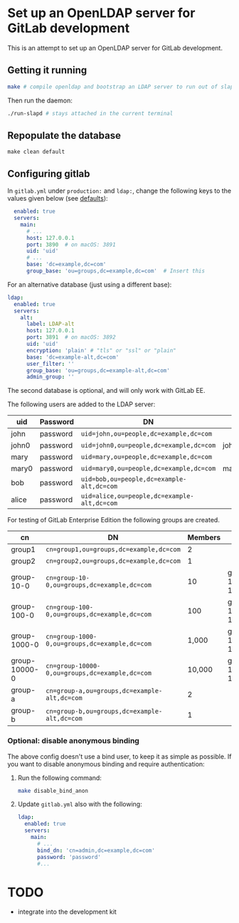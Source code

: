 # Set up an OpenLDAP server for GitLab development

This is an attempt to set up an OpenLDAP server for GitLab development.

## Getting it running

```bash
make # compile openldap and bootstrap an LDAP server to run out of slapd.d
```

Then run the daemon:

```bash
./run-slapd # stays attached in the current terminal
```

## Repopulate the database
```
make clean default
```

## Configuring gitlab

In `gitlab.yml` under `production:` and `ldap:`, change the following keys to the values
given below (see [defaults](https://gitlab.com/gitlab-org/gitlab/-/blob/master/config/gitlab.yml.example#L550-769)):

```yaml
  enabled: true
  servers:
    main:
      # ...
      host: 127.0.0.1
      port: 3890  # on macOS: 3891
      uid: 'uid'
      # ...
      base: 'dc=example,dc=com'
      group_base: 'ou=groups,dc=example,dc=com'  # Insert this
```

For an alternative database (just using a different base):

```yaml
ldap:
  enabled: true
  servers:
    alt:
      label: LDAP-alt
      host: 127.0.0.1
      port: 3891  # on macOS: 3892
      uid: 'uid'
      encryption: 'plain' # "tls" or "ssl" or "plain"
      base: 'dc=example-alt,dc=com'
      user_filter: ''
      group_base: 'ou=groups,dc=example-alt,dc=com'
      admin_group: ''
```

The second database is optional, and will only work with GitLab EE.

The following users are added to the LDAP server:

| uid      | Password | DN                                          | Last     |
| -------- | -------- | -------                                     | ----     |
| john     | password | `uid=john,ou=people,dc=example,dc=com`      |          |
| john0    | password | `uid=john0,ou=people,dc=example,dc=com`     | john9999 |
| mary     | password | `uid=mary,ou=people,dc=example,dc=com`      |          |
| mary0    | password | `uid=mary0,ou=people,dc=example,dc=com`     | mary9999 |
| bob      | password | `uid=bob,ou=people,dc=example-alt,dc=com`   |          |
| alice    | password | `uid=alice,ou=people,dc=example-alt,dc=com` |          |

For testing of GitLab Enterprise Edition the following groups are created.

| cn            | DN                                              | Members | Last          |
| -------       | --------                                        | ------- | ----          |
| group1        | `cn=group1,ou=groups,dc=example,dc=com`         | 2       |               |
| group2        | `cn=group2,ou=groups,dc=example,dc=com`         | 1       |               |
| group-10-0    | `cn=group-10-0,ou=groups,dc=example,dc=com`     | 10      | group-10-1000 |
| group-100-0   | `cn=group-100-0,ou=groups,dc=example,dc=com`    | 100     | group-100-100 |
| group-1000-0  | `cn=group-1000-0,ou=groups,dc=example,dc=com`   | 1,000   | group-1000-10 |
| group-10000-0 | `cn=group-10000-0,ou=groups,dc=example,dc=com`  | 10,000  | group-10000-1 |
| group-a       | `cn=group-a,ou=groups,dc=example-alt,dc=com`    | 2       |               |
| group-b       | `cn=group-b,ou=groups,dc=example-alt,dc=com`    | 1       |               |

### Optional: disable anonymous binding

The above config doesn't use a bind user, to keep it as simple as possible.
If you want to disable anonymous binding and require authentication:

1. Run the following command:

   ```bash
   make disable_bind_anon
   ```

1. Update `gitlab.yml` also with the following:

   ```yaml
   ldap:
     enabled: true
     servers:
       main:
         # ...
         bind_dn: 'cn=admin,dc=example,dc=com'
         password: 'password'
         #...
   ```
# TODO

- integrate into the development kit
